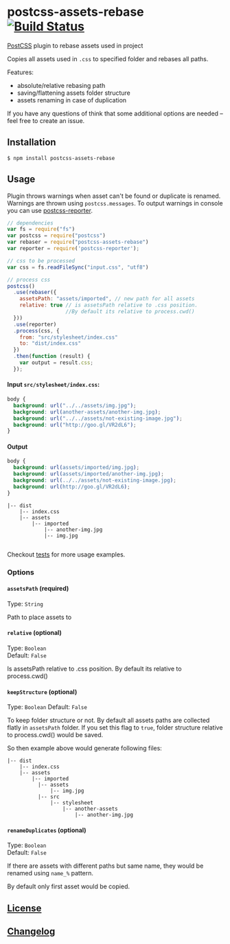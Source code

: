# postcss-assets-rebase [![Build Status](https://travis-ci.org/devex-web-frontend/postcss-assets-rebase.svg)](https://travis-ci.org/devex-web-frontend/postcss-assets-rebase)

[PostCSS](https://github.com/postcss/postcss) plugin to rebase assets used in project

Copies all assets used in `.css` to specified folder and rebases all paths.

Features:
* absolute/relative rebasing path
* saving/flattening assets folder structure
* assets renaming in case of duplication

If you have any questions of think that some additional options are needed – feel free to create an issue.

## Installation

```console
$ npm install postcss-assets-rebase
```

## Usage

Plugin throws warnings when asset can't be found or duplicate is renamed.
Warnings are thrown using `postcss.messages`. To output warnings in console you can use [postcss-reporter](https://github.com/postcss/postcss-reporter).
```js
// dependencies
var fs = require("fs")
var postcss = require("postcss")
var rebaser = require("postcss-assets-rebase")
var reporter = require('postcss-reporter');

// css to be processed
var css = fs.readFileSync("input.css", "utf8")

// process css
postcss()
  .use(rebaser({
    assetsPath: "assets/imported", // new path for all assets
    relative: true // is assetsPath relative to .css position.
                   //By default its relative to process.cwd()
  }))
  .use(reporter)
  .process(css, {
    from: "src/stylesheet/index.css"
    to: "dist/index.css"
  })
  .then(function (result) {
    var output = result.css;
  });
```
#### Input `src/stylesheet/index.css`:
```css
body {
  background: url("../../assets/img.jpg");
  background: url(another-assets/another-img.jpg);
  background: url("../../assets/not-existing-image.jpg");
  background: url("http://goo.gl/VR2dL6");
}
```
#### Output
```css
body {
  background: url(assets/imported/img.jpg);
  background: url(assets/imported/another-img.jpg);
  background: url(../../assets/not-existing-image.jpg);
  background: url(http://goo.gl/VR2dL6);
}
```

```
|-- dist
    |-- index.css
    |-- assets
        |-- imported
            |-- another-img.jpg
            |-- img.jpg
 
```
Checkout [tests](test) for more usage examples.

### Options

#### `assetsPath` (required)
Type: `String`  

Path to place assets to 

#### `relative` (optional)
Type: `Boolean`  
Default: `False`

Is assetsPath relative to .css position. By default its relative to process.cwd()

#### `keepStructure` (optional)
Type: `Boolean`
Default: `False`

To keep folder structure or not. By default all assets paths are collected flatly in `assetsPath` folder.
If you set this flag to `true`, folder structure relative to process.cwd() would be saved.

So then example above would generate following files:
```
|-- dist
    |-- index.css
    |-- assets
        |-- imported
          |-- assets
              |-- img.jpg
          |-- src
              |-- stylesheet
                  |-- another-assets
                      |-- another-img.jpg

```
#### `renameDuplicates` (optional)
Type: `Boolean`  
Default: `False`

If there are assets with different paths but same name, they would be renamed using `name_%` pattern.

By default only first asset would be copied.

## [License](LICENSE)
## [Changelog](CHANGELOG.md)

